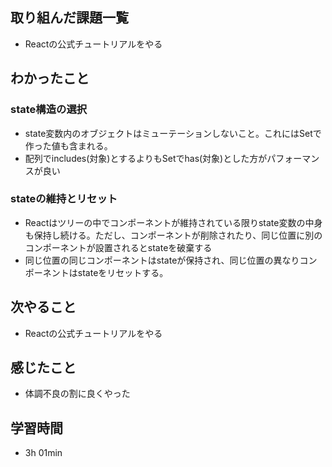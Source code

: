## 取り組んだ課題一覧
- Reactの公式チュートリアルをやる
## わかったこと
### state構造の選択
- state変数内のオブジェクトはミューテーションしないこと。これにはSetで作った値も含まれる。
- 配列でincludes(対象)とするよりもSetでhas(対象)とした方がパフォーマンスが良い
### stateの維持とリセット
- Reactはツリーの中でコンポーネントが維持されている限りstate変数の中身も保持し続ける。ただし、コンポーネントが削除されたり、同じ位置に別のコンポーネントが設置されるとstateを破棄する
- 同じ位置の同じコンポーネントはstateが保持され、同じ位置の異なりコンポーネントはstateをリセットする。
## 次やること
- Reactの公式チュートリアルをやる
## 感じたこと
- 体調不良の割に良くやった
## 学習時間
- 3h 01min